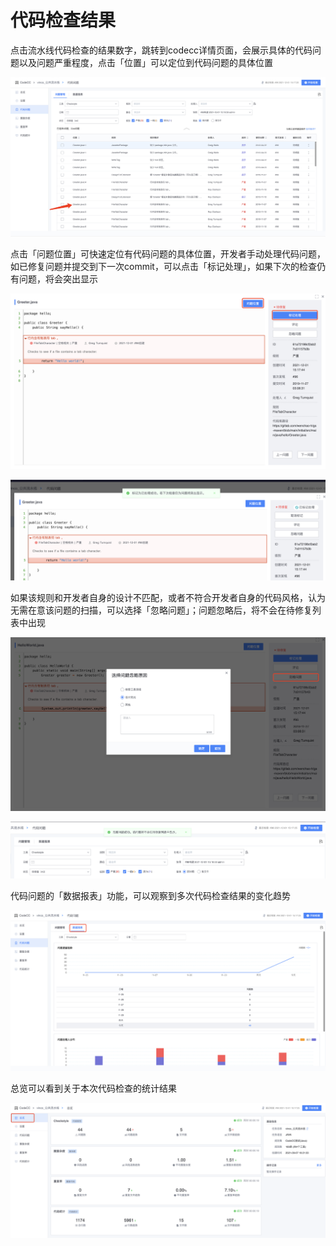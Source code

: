# 代码检查结果

点击流水线代码检查的结果数字，跳转到codecc详情页面，会展示具体的代码问题以及问题严重程度，点击「位置」可以定位到代码问题的具体位置

![](../../.gitbook/assets/image-20211201152040386.png)

点击「问题位置」可快速定位有代码问题的具体位置，开发者手动处理代码问题，如已修复问题并提交到下一次commit，可以点击「标记处理」，如果下次的检查仍有问题，将会突出显示

![](../../.gitbook/assets/image-20211201152343598.png)

![](../../.gitbook/assets/image-20211201152443030.png)

如果该规则和开发者自身的设计不匹配，或者不符合开发者自身的代码风格，认为无需在意该问题的扫描，可以选择「忽略问题」；问题忽略后，将不会在待修复列表中出现

![](../../.gitbook/assets/image-20211201153127763.png)

![](../../.gitbook/assets/image-20211201153113673.png)

代码问题的「数据报表」功能，可以观察到多次代码检查结果的变化趋势

![](../../.gitbook/assets/image-20211201153732486.png)

总览可以看到关于本次代码检查的统计结果

![](../../.gitbook/assets/image-20211201153613926.png)